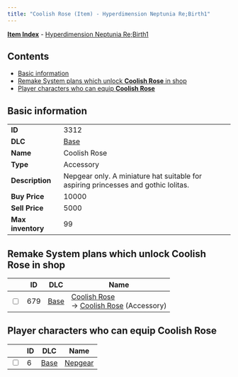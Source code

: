 ```yaml
---
title: "Coolish Rose (Item) - Hyperdimension Neptunia Re;Birth1"
---
```


[**Item Index**](/neptunia/rb1/item/index.html) - [Hyperdimension Neptunia Re;Birth1](/neptunia/rb1)

## Contents

- [Basic information](#basic-information)
- [Remake System plans which unlock **Coolish Rose** in shop](#remake-system-plans-which-unlock-coolish-rose-in-shop)
- [Player characters who can equip **Coolish Rose**](#player-characters-who-can-equip-coolish-rose)

## Basic information

|   |   |
| -- | -- |
| **ID** | 3312 |
| **DLC** | [Base](/neptunia/rb1/dlc/1-base.html) |
| **Name** | Coolish Rose |
| **Type** | Accessory |
| **Description** | Nepgear only. A miniature hat suitable for aspiring princesses and gothic lolitas. |
| **Buy Price** | 10000 |
| **Sell Price** | 5000 |
| **Max inventory** | 99 |

## Remake System plans which unlock **Coolish Rose** in shop

|    | ID | DLC | Name |
| -- | -- | --- | ---- |
| <input type="checkbox" id="rb1-remake-1-679" class="trackbox" /> | 679 | [Base](/neptunia/rb1/dlc/1-base.html) | [Coolish Rose](/neptunia/rb1/remake/1-679-coolish-rose.html)<br />→ [Coolish Rose](/neptunia/rb1/item/1-3312-coolish-rose.html) (Accessory) |

## Player characters who can equip **Coolish Rose**

|    | ID | DLC | Name |
| -- | -- | --- | ---- |
| <input type="checkbox" id="rb1-player-1-6" class="trackbox" /> | 6 | [Base](/neptunia/rb1/dlc/1-base.html) | [Nepgear](/neptunia/rb1/player/1-6-nepgear.html) |